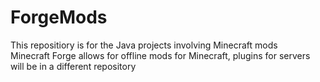 # ForgeMods
This repositiory is for the Java projects involving Minecraft mods<br>
Minecraft Forge allows for offline mods for Minecraft, plugins for servers will be in a different repository<br>
